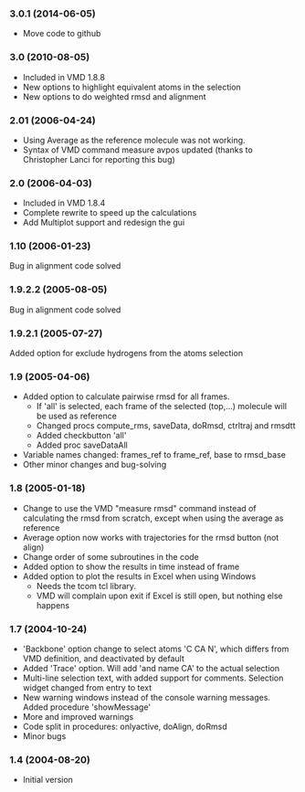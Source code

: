 ### 3.0.1 (2014-06-05)

* Move code to github

### 3.0 (2010-08-05)

* Included in VMD 1.8.8
* New options to highlight equivalent atoms in the selection
* New options to do weighted rmsd and alignment

### 2.01 (2006-04-24)

* Using Average as the reference molecule was not working.
* Syntax of VMD command measure avpos updated (thanks to Christopher Lanci for reporting this bug)

### 2.0 (2006-04-03)

* Included in VMD 1.8.4
* Complete rewrite to speed up the calculations
* Add Multiplot support and redesign the gui

### 1.10 (2006-01-23)

Bug in alignment code solved

### 1.9.2.2 (2005-08-05)

Bug in alignment code solved

### 1.9.2.1 (2005-07-27)

Added option for exclude hydrogens from the atoms selection

### 1.9 (2005-04-06)

* Added option to calculate pairwise rmsd for all frames.
  * If 'all' is selected, each frame of the selected (top,...) molecule will be used as reference
  * Changed procs compute_rms, saveData, doRmsd, ctrltraj and rmsdtt
  * Added checkbutton 'all'
  * Added proc saveDataAll
* Variable names changed: frames_ref to frame_ref, base to rmsd_base
* Other minor changes and bug-solving

### 1.8 (2005-01-18)

* Change to use the VMD "measure rmsd" command instead of calculating the rmsd from scratch, except when using the average as reference
* Average option now works with trajectories for the rmsd button (not align)
* Change order of some subroutines in the code
* Added option to show the results in time instead of frame
* Added option to plot the results in Excel when using Windows
  * Needs the tcom tcl library.
  * VMD will complain upon exit if Excel is still open, but nothing else happens

### 1.7 (2004-10-24)

* 'Backbone' option change to select atoms 'C CA N', which differs from VMD definition, and deactivated by default
* Added 'Trace' option. Will add 'and name CA' to the actual selection
* Multi-line selection text, with added support for comments. Selection widget changed from entry to text
* New warning windows instead of the console warning messages. Added procedure 'showMessage'
* More and improved warnings
* Code split in procedures: onlyactive, doAlign, doRmsd
* Minor bugs

### 1.4 (2004-08-20)

* Initial version
